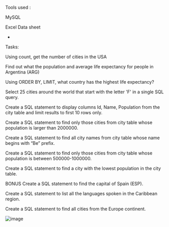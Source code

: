 Tools used :

MySQL

Excel 
Data sheet 

-


Tasks:

Using count, get the number of cities in the USA

Find out what the population and average life expectancy for people in Argentina (ARG)

Using ORDER BY, LIMIT, what country has the highest life expectancy?

Select 25 cities around the world that start with the letter 'F' in a single SQL query.

Create a SQL statement to display columns Id, Name, Population from the city table and limit results to first 10 rows only.

Create a SQL statement to find only those cities from city table whose population is larger than 2000000.

Create a SQL statement to find all city names from city table whose name begins with “Be” prefix.

Create a SQL statement to find only those cities from city table whose population is between 500000-1000000.

Create a SQL statement to find a city with the lowest population in the city table.

BONUS
Create a SQL statement to find the capital of Spain (ESP).

Create a SQL statement to list all the languages spoken in the Caribbean region.

Create a SQL statement to find all cities from the Europe continent.


![image](https://github.com/Martin180519/Adventures-in-mysql/assets/156096889/28c4e044-ec8b-4fbd-8c92-b4e0ffb70719)
